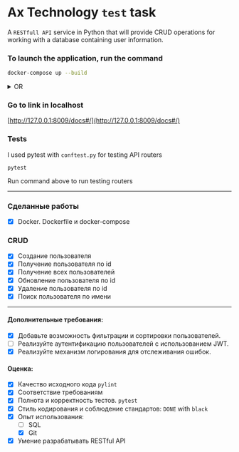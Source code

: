 # Ax Technology `test` task
A `RESTfull API` service in Python that will provide CRUD operations for working with a database containing user information.

### To launch the application, run the command
```bash
docker-compose up --build
```
<details>
  <summary>OR</summary>

  ```bash
  python3.10 -m venv venv
  source venv/bin/activate
  ```
  install all libs dependencies
  ```bash
  pip install -r requirements.txt
  ```
  ##### then run
  ```bash
  python main.py
  ```
</details>


### Go to link in localhost
[http://127.0.0.1:8009/docs#/](http://127.0.0.1:8009/docs#/)


### Tests
I used pytest with `conftest.py` for testing API routers

```commandline
pytest
```
Run command above to run testing routers

---

### Сделанные работы
- [x] Docker. Dockerfile и docker-compose

### CRUD
- [x] Создание пользователя
- [x] Получение пользователя по id
- [x] Получение всех пользователей
- [x] Обновление пользователя по id
- [x] Удаление пользователя по id
- [x] Поиск пользователя по имени

---
#### Дополнительные требования:
- [x] Добавьте возможность фильтрации и сортировки пользователей.
- [ ] Реализуйте аутентификацию пользователей с использованием JWT.
- [x] Реализуйте механизм логирования для отслеживания ошибок.

#### Оценка:
- [x] Качество исходного кода `pylint`
- [x] Соответствие требованиям
- [x] Полнота и корректность тестов. `pytest`
- [x] Стиль кодирования и соблюдение стандартов: `DONE` with `black`
- [x] Опыт использования: 
  - [ ] SQL
  - [x] Git
- [x] Умение разрабатывать RESTful API
